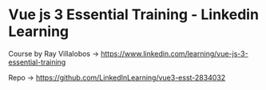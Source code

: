 # Vue js 3 Essential Training - Linkedin Learning 

Course by Ray Villalobos &rarr; https://www.linkedin.com/learning/vue-js-3-essential-training

Repo &rarr; https://github.com/LinkedInLearning/vue3-esst-2834032
